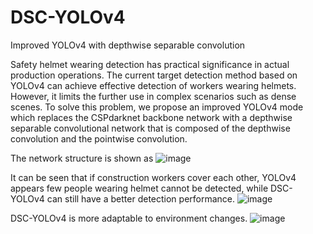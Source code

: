 # DSC-YOLOv4
Improved YOLOv4 with depthwise separable convolution

Safety helmet wearing detection has practical significance in actual production operations. The current target detection method based on YOLOv4 can achieve effective detection of workers wearing helmets. However, it limits the further use in complex scenarios such as dense scenes. To solve this problem, we propose an improved YOLOv4 mode which replaces the CSPdarknet backbone network with a depthwise separable convolutional network that is composed of the depthwise convolution and the pointwise convolution. 

The network structure is shown as
![image](https://user-images.githubusercontent.com/28681601/127973568-fd33b45f-174c-4a8c-82e1-4a9d6f2cd355.png)

It can be seen that if construction workers cover each other, YOLOv4 appears few people wearing helmet cannot be detected, while DSC-YOLOv4 can still have a better detection performance.
![image](https://user-images.githubusercontent.com/28681601/127973847-80d41e4a-7926-460c-807f-da5682bf3e5e.png)

DSC-YOLOv4 is more adaptable to environment changes.
![image](https://user-images.githubusercontent.com/28681601/127973935-9a1482b6-d4b6-4acd-be92-235204d075bf.png)
